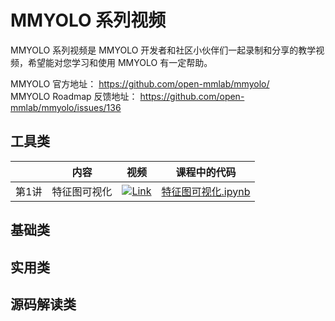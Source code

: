 # MMYOLO 系列视频

MMYOLO 系列视频是 MMYOLO 开发者和社区小伙伴们一起录制和分享的教学视频，希望能对您学习和使用 MMYOLO 有一定帮助。

MMYOLO 官方地址： https://github.com/open-mmlab/mmyolo/  
MMYOLO Roadmap 反馈地址： https://github.com/open-mmlab/mmyolo/issues/136

## 工具类

|       |     内容     |                                                                                                视频                                                                                                |                          课程中的代码                           |
| :---: | :----------: | :------------------------------------------------------------------------------------------------------------------------------------------------------------------------------------------------: | :-------------------------------------------------------------: |
| 第1讲 | 特征图可视化 | [![Link](https://i2.hdslb.com/bfs/archive/480a0eb41fce26e0acb65f82a74501418eee1032.jpg@112w_63h_1c.webp)](https://www.bilibili.com/video/BV188411s7o8/?vd_source=9273693df40f7c1d40751c4a4489848f) | [特征图可视化.ipynb](codes/MMYOLO_tutorials/[工具类第一期]特征图可视化.ipynb) |

## 基础类

## 实用类

## 源码解读类
